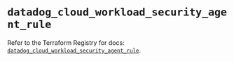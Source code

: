 # `datadog_cloud_workload_security_agent_rule`

Refer to the Terraform Registry for docs: [`datadog_cloud_workload_security_agent_rule`](https://registry.terraform.io/providers/datadog/datadog/3.59.1/docs/resources/cloud_workload_security_agent_rule).
